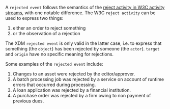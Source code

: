 A `rejected event` follows the semantics of the [reject activity in W3C activity streams](https://www.w3.org/TR/activitystreams-vocabulary/#dfn-reject), with one notable difference.
The W3C `reject activity` can be used to express two things:

1. either an order to reject something
2. or the observation of a rejection

The XDM `rejected event` is only valid in the latter case, i.e. to express that something (the `object`) has been rejected by someone (the `actor`).
`target` and `origin` have no specific meaning for rejections.

Some examples of the `rejected event` include:

1. Changes to an asset were rejected by the editor/approver.
2. A batch processing job was rejected by a service on account of runtime errors that occurred during processing.
3. A loan application was rejected by a financial institution.
4. A purchase order was rejected by a firm owing to non payment of previous dues.
